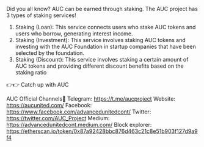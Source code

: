 Did you all know? AUC can be earned through staking. The AUC project has 3 types of staking services!
1. Staking (Loan): This service connects users who stake AUC tokens and users who borrow, generating interest income.
2. Staking (Investment): This service involves staking AUC tokens and investing 
with the AUC Foundation in startup companies that have been selected by the foundation.
3. Staking (Discount): This service involves staking a certain amount of AUC tokens and providing 
different discount benefits based on the staking ratio

👉👉 Catch up with AUC

AUC Official Channels📌
Telegram: https://t.me/aucproject
Website: https://aucunited.com/
Facebook: https://www.facebook.com/advancedunitedcont/
Twitter: https://twitter.com/AUC_Project
Medium: https://advancedunitedcont.medium.com/
Block explorer: https://etherscan.io/token/0x87a92428bbc876d463c21c8e51b903f127d9a9f4